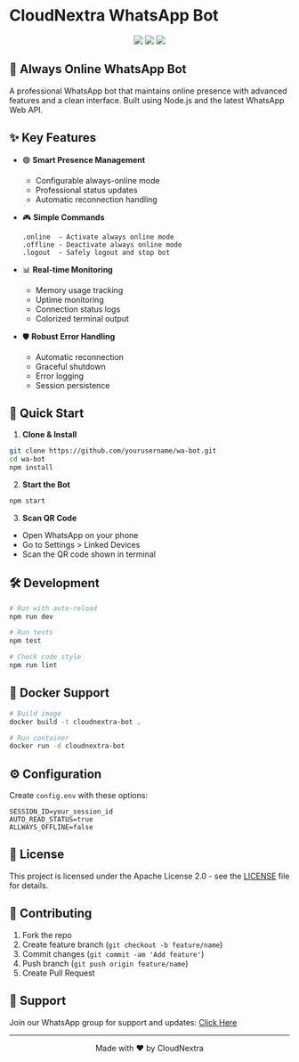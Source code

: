 # CloudNextra WhatsApp Bot

<div align="center">
  <img src="https://img.shields.io/badge/Node.js-43853D?style=for-the-badge&logo=node.js&logoColor=white"/>
  <img src="https://img.shields.io/badge/WhatsApp-25D366?style=for-the-badge&logo=whatsapp&logoColor=white"/>
  <img src="https://img.shields.io/badge/license-Apache--2.0-blue?style=for-the-badge"/>
</div>

## 📱 Always Online WhatsApp Bot

A professional WhatsApp bot that maintains online presence with advanced features and a clean interface. Built using Node.js and the latest WhatsApp Web API.

## ✨ Key Features

- 🟢 **Smart Presence Management**
  - Configurable always-online mode
  - Professional status updates
  - Automatic reconnection handling

- 🎮 **Simple Commands**
  ```
  .online  - Activate always online mode
  .offline - Deactivate always online mode
  .logout  - Safely logout and stop bot
  ```

- 📊 **Real-time Monitoring**
  - Memory usage tracking
  - Uptime monitoring
  - Connection status logs
  - Colorized terminal output

- 🛡️ **Robust Error Handling**
  - Automatic reconnection
  - Graceful shutdown
  - Error logging
  - Session persistence

## 🚀 Quick Start

1. **Clone & Install**
```bash
git clone https://github.com/yourusername/wa-bot.git
cd wa-bot
npm install
```

2. **Start the Bot**
```bash
npm start
```

3. **Scan QR Code**
- Open WhatsApp on your phone
- Go to Settings > Linked Devices
- Scan the QR code shown in terminal

## 🛠️ Development

```bash
# Run with auto-reload
npm run dev

# Run tests
npm test

# Check code style
npm run lint
```

## 🐋 Docker Support

```bash
# Build image
docker build -t cloudnextra-bot .

# Run container
docker run -d cloudnextra-bot
```

## ⚙️ Configuration

Create `config.env` with these options:
```env
SESSION_ID=your_session_id
AUTO_READ_STATUS=true
ALLWAYS_OFFLINE=false
```

## 📝 License

This project is licensed under the Apache License 2.0 - see the [LICENSE](LICENSE) file for details.

## 🤝 Contributing

1. Fork the repo
2. Create feature branch (`git checkout -b feature/name`)
3. Commit changes (`git commit -am 'Add feature'`)
4. Push branch (`git push origin feature/name`)
5. Create Pull Request

## 💬 Support

Join our WhatsApp group for support and updates: [Click Here](#)

---
<div align="center">
Made with ❤️ by CloudNextra
</div>
